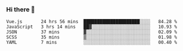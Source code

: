 ### Hi there 👋

<!--
**xin-code/Xin-code** is a ✨ _special_ ✨ repository because its `README.md` (this file) appears on your GitHub profile.

Here are some ideas to get you started:
<!--START_SECTION:waka-->
```text
Vue.js       24 hrs 56 mins  █████████████████████░░░░   84.28 % 
JavaScript   3 hrs 14 mins   ██▓░░░░░░░░░░░░░░░░░░░░░░   10.93 % 
JSON         37 mins         ▓░░░░░░░░░░░░░░░░░░░░░░░░   02.09 % 
SCSS         35 mins         ▒░░░░░░░░░░░░░░░░░░░░░░░░   01.98 % 
YAML         7 mins          ░░░░░░░░░░░░░░░░░░░░░░░░░   00.40 % 
```
<!--END_SECTION:waka-->
